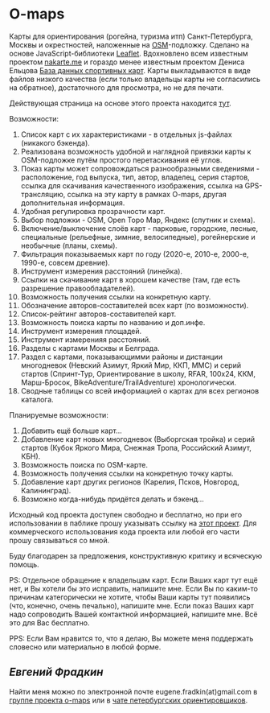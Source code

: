# O-maps
Карты для ориентирования (рогейна, туризма итп) Санкт-Петербурга, Москвы и окрестностей, наложенные на [OSM](https://www.openstreetmap.org/)-подложку.
Сделано на основе JavaScript-библиотеки [Leaflet](https://leafletjs.com/). 
Вдохновлено всем известным проектом [nakarte.me](https://nakarte.me) и гораздо менее известным проектом Дениса Ельцова [База данных спортивных карт](http://www.northernwind.spb.ru/mapbase/online/).
Карты выкладываются в виде файлов низкого качества (если только владельцы карты не согласились на обратное), достаточного для просмотра, но не для печати.

Действующая страница на основе этого проекта находится [тут](https://o-maps.spb.ru/).

Возможности:
1. Список карт с их характеристиками - в отдельных js-файлах (никакого бэкенда).
2. Реализована возможность удобной и наглядной привязки карты к OSM-подложке путём простого перетаскивания её углов.
3. Показ карты может сопровождаться разнообразными сведениями - расположение, год выпуска, тип, автор, владелец, серия стартов, ссылка для скачивания качественного изображения, ссылка на GPS-трансляцию, ссылка на эту карту в рамках O-maps, другая дополнительная информация.
4. Удобная регулировка прозрачности карт.
5. Выбор подложки - OSM, Open Topo Map, Яндекс (спутник и схема).
6. Включение/выключение слоёв карт - парковые, городские, лесные, специальные (рельефные, зимние, велосипедные), рогейнерские и необычные (планы, схемы).
7. Фильтрация показываемых карт по году (2020-е, 2010-е, 2000-е, 1990-е, совсем древние).
8. Инструмент измерения расстояний (линейка).
9. Ссылки на скачивание карт в хорошем качестве (там, где есть разрешение правообладателей).
10. Возможность получения ссылки на конкретную карту.
11. Обозначение авторов-составителей всех карт (по возможности).
12. Список-рейтинг авторов-составителей карт.
13. Возможность поиска карты по названию и доп.инфе.
14. Инструмент измерения площадей.
15. Инструмент измеренияя расстояний.
16. Разделы с картами Москвы и Белграда.
17. Раздел с картами, показывающимми районы и дистанции многодневок (Невский Азимут, Яркий Мир, ККП, ММС) и серий стартов (Спринт-Тур, Ориентирование в школу, RFAR, 100х24, ККМ, Марш-Бросок, BikeAdventure/TrailAdventure) хронологически.
18. Сводные таблицы со всей информацией о картах для всех регионов каталога.

Планируемые возможности:
1. Добавить ещё больше карт...
2. Добавление карт новых многодневок (Выборгская тройка) и серий стартов (Кубок Яркого Мира, Снежная Тропа, Российский Азимут, КБН).
3. Возможность поиска по OSM-карте.
4. Возможность получения ссылки на конкретную точку карты.
5. Добавление карт других регионов (Карелия, Псков, Новгород, Калининград).
6. Возможно когда-нибудь придётся делать и бэкенд...

Исходный код проекта доступен свободно и бесплатно, но при его использовании в паблике прошу указывать ссылку на [этот проект](https://github.com/efradkin/o-maps). Для коммерческого использования кода проекта или любой его части прошу связываться со мной.

Буду благодарен за предложения, конструктивную критику и всяческую помощь.

PS: Отдельное обращение к владельцам карт. 
Если Ваших карт тут ещё нет, и Вы хотели бы это исправить, напишите мне.
Если Вы по каким-то причинам категорически не хотите, чтобы Ваши карты тут появились (что, конечно, очень печально), напишите мне.
Если показ Ваших карт надо сопроводить Вашей контактной информацией, напишите мне.
Всё это для Вас бесплатно.

PPS: Если Вам нравится то, что я делаю, Вы можете меня поддержать словесно или материально в любой форме.

_Евгений Фрадкин_ 
---
Найти меня можно по электронной почте eugene.fradkin(at)gmail.com в [группе проекта o-maps](https://t.me/o_maps) или в [чате петербургских ориентировщиков](https://t.me/orient_spb).
